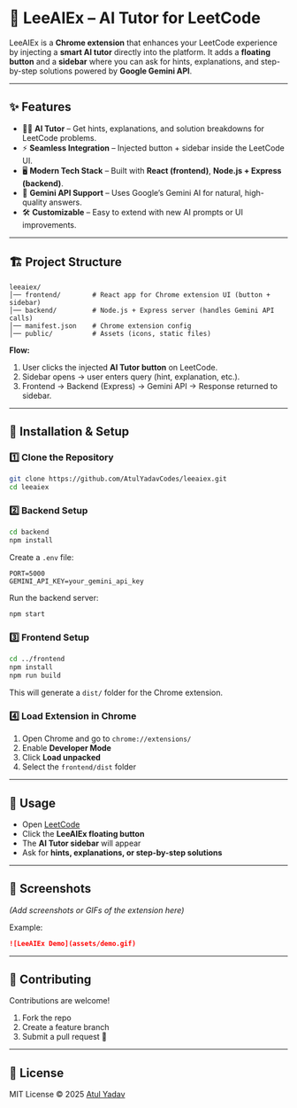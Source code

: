 # 🚀 LeeAIEx – AI Tutor for LeetCode

LeeAIEx is a **Chrome extension** that enhances your LeetCode experience by injecting a **smart AI tutor** directly into the platform.
It adds a **floating button** and a **sidebar** where you can ask for hints, explanations, and step-by-step solutions powered by **Google Gemini API**.

---

## ✨ Features

* 🧑‍🏫 **AI Tutor** – Get hints, explanations, and solution breakdowns for LeetCode problems.
* ⚡ **Seamless Integration** – Injected button + sidebar inside the LeetCode UI.
* 🖥️ **Modern Tech Stack** – Built with **React (frontend)**, **Node.js + Express (backend)**.
* 🔑 **Gemini API Support** – Uses Google’s Gemini AI for natural, high-quality answers.
* 🛠️ **Customizable** – Easy to extend with new AI prompts or UI improvements.

---

## 🏗️ Project Structure

```
leeaiex/
│── frontend/        # React app for Chrome extension UI (button + sidebar)
│── backend/         # Node.js + Express server (handles Gemini API calls)
│── manifest.json    # Chrome extension config
│── public/          # Assets (icons, static files)
```

**Flow:**

1. User clicks the injected **AI Tutor button** on LeetCode.
2. Sidebar opens → user enters query (hint, explanation, etc.).
3. Frontend → Backend (Express) → Gemini API → Response returned to sidebar.

---

## 🔧 Installation & Setup

### 1️⃣ Clone the Repository

```bash
git clone https://github.com/AtulYadavCodes/leeaiex.git
cd leeaiex
```

### 2️⃣ Backend Setup

```bash
cd backend
npm install
```

Create a `.env` file:

```env
PORT=5000
GEMINI_API_KEY=your_gemini_api_key
```

Run the backend server:

```bash
npm start
```

### 3️⃣ Frontend Setup

```bash
cd ../frontend
npm install
npm run build
```

This will generate a `dist/` folder for the Chrome extension.

### 4️⃣ Load Extension in Chrome

1. Open Chrome and go to `chrome://extensions/`
2. Enable **Developer Mode**
3. Click **Load unpacked**
4. Select the `frontend/dist` folder

---

## 🧪 Usage

* Open [LeetCode](https://leetcode.com)
* Click the **LeeAIEx floating button**
* The **AI Tutor sidebar** will appear
* Ask for **hints, explanations, or step-by-step solutions**

---

## 📸 Screenshots

*(Add screenshots or GIFs of the extension here)*

Example:

```markdown
![LeeAIEx Demo](assets/demo.gif)
```

---

## 🤝 Contributing

Contributions are welcome!

1. Fork the repo
2. Create a feature branch
3. Submit a pull request 🚀

---

## 📜 License

MIT License © 2025 [Atul Yadav](https://github.com/AtulYadavCodes)
